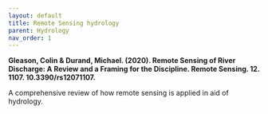```yaml
---
layout: default
title: Remote Sensing hydrology
parent: Hydrology
nav_order: 1
---
```


__Gleason, Colin & Durand, Michael. (2020). Remote Sensing of River Discharge: A Review and a Framing for the Discipline. Remote Sensing. 12. 1107. 10.3390/rs12071107.__

A comprehensive review of how remote sensing is applied in aid of hydrology.
